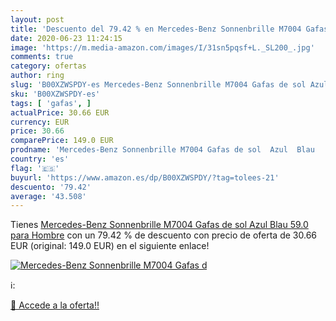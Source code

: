 ```yaml
---
layout: post
title: 'Descuento del 79.42 % en Mercedes-Benz Sonnenbrille M7004 Gafas d'
date: 2020-06-23 11:24:15
image: 'https://m.media-amazon.com/images/I/31sn5pqsf+L._SL200_.jpg'
comments: true
category: ofertas
author: ring
slug: 'B00XZWSPDY-es Mercedes-Benz Sonnenbrille M7004 Gafas de sol Azul Blau...'
sku: 'B00XZWSPDY-es'
tags: [ 'gafas', ]
actualPrice: 30.66 EUR
currency: EUR
price: 30.66
comparePrice: 149.0 EUR
prodname: 'Mercedes-Benz Sonnenbrille M7004 Gafas de sol  Azul  Blau   59.0 para Hombre'
country: 'es'
flag: '🇪🇸'
buyurl: 'https://www.amazon.es/dp/B00XZWSPDY/?tag=tolees-21'
descuento: '79.42'
average: '43.508'
---
```


Tienes [Mercedes-Benz Sonnenbrille M7004 Gafas de sol  Azul  Blau   59.0 para Hombre](https://www.amazon.es/dp/B00XZWSPDY/?tag=tolees-21) con un 79.42 % de descuento con precio de oferta de 30.66 EUR (original: 149.0 EUR) en el siguiente enlace!

[![Mercedes-Benz Sonnenbrille M7004 Gafas d](https://m.media-amazon.com/images/I/31sn5pqsf+L._SL200_.jpg)](https://www.amazon.es/dp/B00XZWSPDY/?tag=tolees-21)

ℹ️:


[🛒 Accede a la oferta!!](https://www.amazon.es/dp/B00XZWSPDY/?tag=tolees-21)
